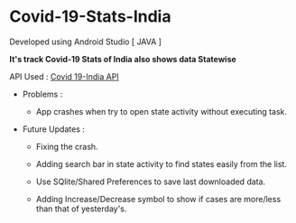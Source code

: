 # Covid-19-Stats-India 

  Developed using Android Studio [ JAVA ]
  
  **It's track Covid-19 Stats of India also shows data Statewise**
  
  API Used : [Covid 19-India API](https://api.covid19india.org/data.json)
  
  * Problems :
  
    * App crashes when try to open state activity without executing task.
    
  * Future Updates :
    
    * Fixing the crash.
    
    * Adding search bar in state activity to find states easily from the list.
  
    * Use SQlite/Shared Preferences to save last downloaded data.
    
    * Adding Increase/Decrease symbol to show if cases are more/less than that of yesterday's.
    
  
  
  
  
   
